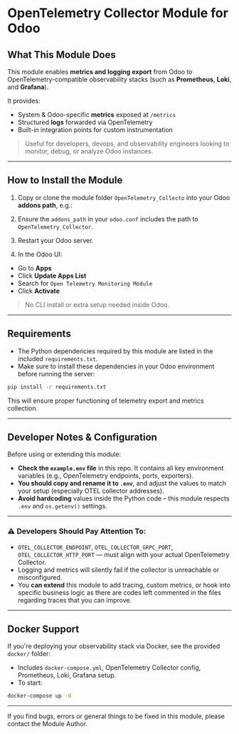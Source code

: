 # OpenTelemetry Collector Module for Odoo

## What This Module Does

This module enables **metrics and logging export** from Odoo to OpenTelemetry-compatible observability stacks (such as **Prometheus**, **Loki**, and **Grafana**).

It provides:

- System & Odoo-specific **metrics** exposed at `/metrics`
- Structured **logs** forwarded via OpenTelemetry
- Built-in integration points for custom instrumentation

> Useful for developers, devops, and observability engineers looking to monitor, debug, or analyze Odoo instances.

---

## How to Install the Module

1. Copy or clone the module folder `OpenTelemetry_Collecto` into your Odoo **addons path**, e.g.:

2. Ensure the `addons_path` in your `odoo.conf` includes the path to `OpenTelemetry_Collector`.

3. Restart your Odoo server.

4. In the Odoo UI:
- Go to **Apps**
- Click **Update Apps List**
- Search for `Open Telemetry Monitoring Module`
- Click **Activate**

> No CLI install or extra setup needed inside Odoo.

---

## Requirements

- The Python dependencies required by this module are listed in the included `requirements.txt`.  
- Make sure to install these dependencies in your Odoo environment before running the server:  

```bash
pip install -r requirements.txt
```

This will ensure proper functioning of telemetry export and metrics collection.

---

## Developer Notes & Configuration

Before using or extending this module:

- **Check the `example.env` file** in this repo. It contains all key environment variables (e.g., OpenTelemetry endpoints, ports, exporters).
- **You should copy and rename it to `.env`**, and adjust the values to match your setup (especially OTEL collector addresses).
- **Avoid hardcoding** values inside the Python code – this module respects `.env` and `os.getenv()` settings.

---

### ⚠️ Developers Should Pay Attention To:

- `OTEL_COLLECTOR_ENDPOINT`, `OTEL_COLLECTOR_GRPC_PORT`, `OTEL_COLLECTOR_HTTP_PORT` — must align with your actual OpenTelemetry Collector.
- Logging and metrics will silently fail if the collector is unreachable or misconfigured.
- You **can extend** this module to add tracing, custom metrics, or hook into specific business logic as there are codes left commented in the files regarding traces that you can improve.

---

## Docker Support

If you're deploying your observability stack via Docker, see the provided `docker/` folder:

- Includes `docker-compose.yml`, OpenTelemetry Collector config, Prometheus, Loki, Grafana setup.
- To start:
```bash
docker-compose up -d
```

---

If you find bugs, errors or general things to be fixed in this module, please contact the Module Author.
